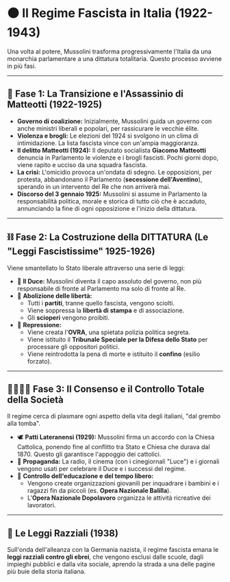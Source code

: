 # ⚫ Il Regime Fascista in Italia (1922-1943)

Una volta al potere, Mussolini trasforma progressivamente l'Italia da una monarchia parlamentare a una dittatura totalitaria. Questo processo avviene in più fasi.

---

## 🤫 Fase 1: La Transizione e l'Assassinio di Matteotti (1922-1925)

*   **Governo di coalizione:** Inizialmente, Mussolini guida un governo con anche ministri liberali e popolari, per rassicurare le vecchie élite.
*   **Violenza e brogli:** Le elezioni del 1924 si svolgono in un clima di intimidazione. La lista fascista vince con un'ampia maggioranza.
*   **Il delitto Matteotti (1924):** Il deputato socialista **Giacomo Matteotti** denuncia in Parlamento le violenze e i brogli fascisti. Pochi giorni dopo, viene rapito e ucciso da una squadra fascista.
*   **La crisi:** L'omicidio provoca un'ondata di sdegno. Le opposizioni, per protesta, abbandonano il Parlamento (**secessione dell'Aventino**), sperando in un intervento del Re che non arriverà mai.
*   **Discorso del 3 gennaio 1925:** Mussolini si assume in Parlamento la responsabilità politica, morale e storica di tutto ciò che è accaduto, annunciando la fine di ogni opposizione e l'inizio della dittatura.

---

## ⛓️ Fase 2: La Costruzione della DITTATURA (Le "Leggi Fascistissime" 1925-1926)

Viene smantellato lo Stato liberale attraverso una serie di leggi:
*   👤 **Il Duce:** Mussolini diventa il capo assoluto del governo, non più responsabile di fronte al Parlamento ma solo di fronte al Re.
*   🚫 **Abolizione delle libertà:**
    *   Tutti i **partiti**, tranne quello fascista, vengono sciolti.
    *   Viene soppressa la **libertà di stampa** e di associazione.
    *   Gli **scioperi** vengono proibiti.
*   🚓 **Repressione:**
    *   Viene creata l'**OVRA**, una spietata polizia politica segreta.
    *   Viene istituito il **Tribunale Speciale per la Difesa dello Stato** per processare gli oppositori politici.
    *   Viene reintrodotta la pena di morte e istituito il **confino** (esilio forzato).

---

## 👨‍👩‍👧‍👦 Fase 3: Il Consenso e il Controllo Totale della Società

Il regime cerca di plasmare ogni aspetto della vita degli italiani, "dal grembo alla tomba".
*   🕊️ **Patti Lateranensi (1929):** Mussolini firma un accordo con la Chiesa Cattolica, ponendo fine al conflitto tra Stato e Chiesa che durava dal 1870. Questo gli garantisce l'appoggio dei cattolici.
*   📣 **Propaganda:** La radio, il cinema (con i cinegiornali "Luce") e i giornali vengono usati per celebrare il Duce e i successi del regime.
*   👶 **Controllo dell'educazione e del tempo libero:**
    *   Vengono create organizzazioni giovanili per inquadrare i bambini e i ragazzi fin da piccoli (es. **Opera Nazionale Balilla**).
    *   L'**Opera Nazionale Dopolavoro** organizza le attività ricreative dei lavoratori.

---

## 📜 Le Leggi Razziali (1938)

Sull'onda dell'alleanza con la Germania nazista, il regime fascista emana le **leggi razziali contro gli ebrei**, che vengono esclusi dalle scuole, dagli impieghi pubblici e dalla vita sociale, aprendo la strada a una delle pagine più buie della storia italiana.

